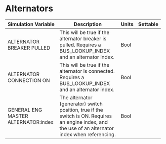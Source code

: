 # Alternators

| Simulation Variable | Description | Units | Settable |
| --- | --- | --- | --- |
| ALTERNATOR BREAKER PULLED | This will be true if the alternator breaker is pulled. Requires a BUS_LOOKUP_INDEX and an alternator index. | Bool |  |
| ALTERNATOR CONNECTION ON | This will be true if the alternator is connected. Requires a BUS_LOOKUP_INDEX and an alternator index. | Bool |  |
| GENERAL ENG MASTER ALTERNATOR:index | The alternator (generator) switch position, true if the switch is ON. Requires an engine index, and the use of an alternator index when referencing. | Bool |  |